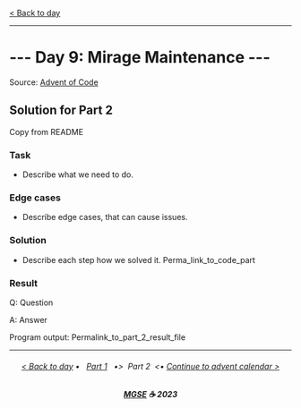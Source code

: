 [< Back to day](./README.md)

---

# --- Day 9: Mirage Maintenance ---

Source: [Advent of Code](https://adventofcode.com/2023/day/9)

## Solution for Part 2

Copy from README

### Task

- Describe what we need to do.

### Edge cases

- Describe edge cases, that can cause issues.

### Solution

- Describe each step how we solved it.
  Perma_link_to_code_part

### Result

Q: Question

A: Answer

Program output:
Permalink_to_part_2_result_file

---

<h6 align="center">

[< Back to day](./README.md)
• &nbsp; [Part 1](./Solution.1.md) &nbsp;
•>&nbsp; Part 2 &nbsp;<•
[Continue to advent calendar >](../README.md)

</h6>

<h6 align="center">

<b><a href="https://github.com/MGSE97" target="_blank">MGSE</a> ☕ 2023</b>

</h6>
